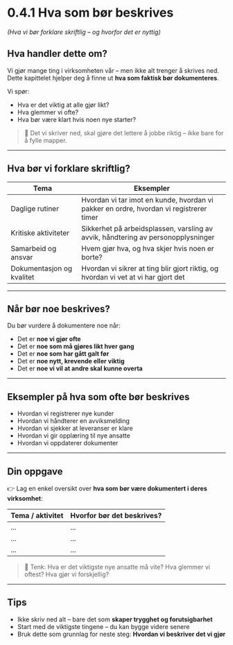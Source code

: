 # 0.4.1 Hva som bør beskrives  
*(Hva vi bør forklare skriftlig – og hvorfor det er nyttig)*

## Hva handler dette om?

Vi gjør mange ting i virksomheten vår – men ikke alt trenger å skrives ned.  
Dette kapittelet hjelper deg å finne ut **hva som faktisk bør dokumenteres**.

Vi spør:
- Hva er det viktig at alle gjør likt?
- Hva glemmer vi ofte?
- Hva bør være klart hvis noen nye starter?

> 📌 Det vi skriver ned, skal gjøre det lettere å jobbe riktig – ikke bare for å fylle mapper.

---

## Hva bør vi forklare skriftlig?

| Tema | Eksempler |
|------|-----------|
| Daglige rutiner | Hvordan vi tar imot en kunde, hvordan vi pakker en ordre, hvordan vi registrerer timer |
| Kritiske aktiviteter | Sikkerhet på arbeidsplassen, varsling av avvik, håndtering av personopplysninger |
| Samarbeid og ansvar | Hvem gjør hva, og hva skjer hvis noen er borte? |
| Dokumentasjon og kvalitet | Hvordan vi sikrer at ting blir gjort riktig, og hvordan vi vet at vi har gjort det |

---

## Når bør noe beskrives?

Du bør vurdere å dokumentere noe når:

- Det er **noe vi gjør ofte**
- Det er **noe som må gjøres likt hver gang**
- Det er **noe som har gått galt før**
- Det er **noe nytt, krevende eller viktig**
- Det er **noe vi vil at andre skal kunne overta**

---

## Eksempler på hva som ofte bør beskrives

- Hvordan vi registrerer nye kunder
- Hvordan vi håndterer en avviksmelding
- Hvordan vi sjekker at leveranser er klare
- Hvordan vi gir opplæring til nye ansatte
- Hvordan vi oppdaterer dokumenter

---

## Din oppgave

👉 Lag en enkel oversikt over **hva som bør være dokumentert i deres virksomhet**:

| Tema / aktivitet | Hvorfor bør det beskrives? |
|------------------|----------------------------|
| ... | ... |
| ... | ... |
| ... | ... |

> 💬 Tenk: Hva er det viktigste nye ansatte må vite? Hva glemmer vi oftest? Hva gjør vi forskjellig?

---

## Tips

- Ikke skriv ned alt – bare det som **skaper trygghet og forutsigbarhet**
- Start med de viktigste tingene – du kan bygge videre senere
- Bruk dette som grunnlag for neste steg: **Hvordan vi beskriver det vi gjør**

